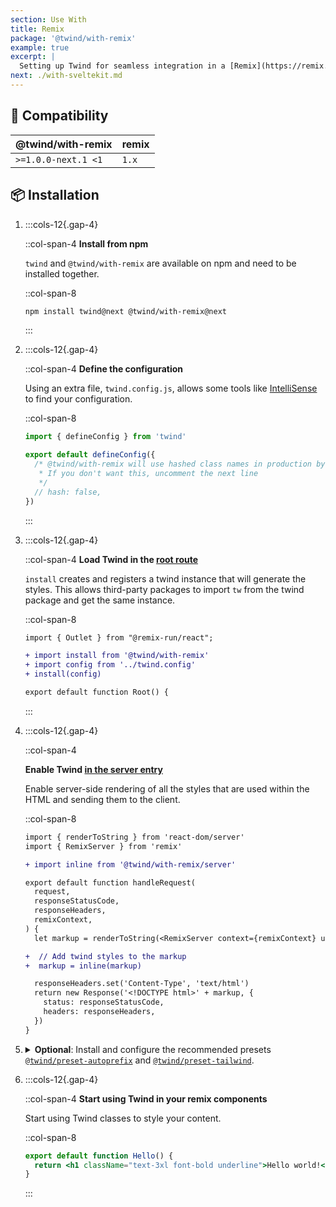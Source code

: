 ```yaml
---
section: Use With
title: Remix
package: '@twind/with-remix'
example: true
excerpt: |
  Setting up Twind for seamless integration in a [Remix](https://remix.run) project.
next: ./with-sveltekit.md
---
```


## 🤝 Compatibility

| @twind/with-remix   | remix |
| ------------------- | ----- |
| `>=1.0.0-next.1 <1` | `1.x` |

## 📦 Installation

1. :::cols-12{.gap-4}

   ::col-span-4
   **Install from npm**

   `twind` and `@twind/with-remix` are available on npm and need to be installed together.

   ::col-span-8

   ```sh
   npm install twind@next @twind/with-remix@next
   ```

   :::

1. :::cols-12{.gap-4}

   ::col-span-4
   **Define the configuration**

   Using an extra file, `twind.config.js`, allows some tools like [IntelliSense](./installation) to find your configuration.

   ::col-span-8

   ```js title="twind.config.js"
   import { defineConfig } from 'twind'

   export default defineConfig({
     /* @twind/with-remix will use hashed class names in production by default
      * If you don't want this, uncomment the next line
      */
     // hash: false,
   })
   ```

   :::

1. :::cols-12{.gap-4}

   ::col-span-4
   **Load Twind in the [root route](https://remix.run/docs/en/v1/guides/routing#rendering-route-layout-hierarchies)**

   `install` creates and registers a twind instance that will generate the styles. This allows third-party packages to import `tw` from the twind package and get the same instance.

   ::col-span-8

   ```diff title="app/root.jsx"
   import { Outlet } from "@remix-run/react";

   + import install from '@twind/with-remix'
   + import config from '../twind.config'
   + install(config)

   export default function Root() {
   ```

   :::

1. :::cols-12{.gap-4}

   ::col-span-4

   **Enable Twind [in the server entry](https://remix.run/docs/en/v1/guides/migrating-react-router-app#creating-server-and-browser-entrypoints)**

   Enable server-side rendering of all the styles that are used within the HTML and sending them to the client.

   ::col-span-8

   ```diff title="app/entry.server.jsx"
   import { renderToString } from 'react-dom/server'
   import { RemixServer } from 'remix'

   + import inline from '@twind/with-remix/server'

   export default function handleRequest(
     request,
     responseStatusCode,
     responseHeaders,
     remixContext,
   ) {
     let markup = renderToString(<RemixServer context={remixContext} url={request.url} />)

   +  // Add twind styles to the markup
   +  markup = inline(markup)

     responseHeaders.set('Content-Type', 'text/html')
     return new Response('<!DOCTYPE html>' + markup, {
       status: responseStatusCode,
       headers: responseHeaders,
     })
   }
   ```

1. <details>
   <summary><strong>Optional</strong>: Install and configure the recommended presets <a href="./preset-autoprefix"><code>@twind/preset-autoprefix</code></a> and <a href="./preset-tailwind"><code>@twind/preset-tailwind</code></a>.</summary>

   :::cols-12{.gap-4}

   ::col-span-4
   **Install the presets**

   All presets are [available on npm](https://www.npmjs.com/search?q=keywords:twind-preset).

   ::col-span-8

   ```sh
   npm install @twind/preset-autoprefix@next @twind/preset-tailwind@next
   ```

   :::

   :::cols-12{.gap-4}

   ::col-span-4
   **Configure the presets**

   Each preset must be added to the `presets` array in the configuration.

   ::col-span-8

   ```js title="twind.config.js" [2-3,6]
   import { defineConfig } from 'twind'
   import presetAutoprefix from '@twind/preset-autoprefix'
   import presetTailwind from '@twind/preset-tailwind'

   export default defineConfig({
     presets: [presetAutoprefix(), presetTailwind()],
   })
   ```

   :::

   </details>

1. :::cols-12{.gap-4}

   ::col-span-4
   **Start using Twind in your remix components**

   Start using Twind classes to style your content.

   ::col-span-8

   ```jsx title="app/routes/index.jsx"
   export default function Hello() {
     return <h1 className="text-3xl font-bold underline">Hello world!</h1>
   }
   ```

   :::
